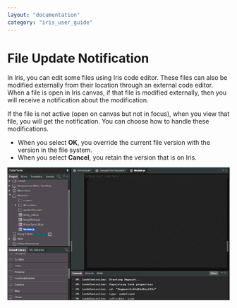 ```yaml
---
layout: "documentation"
category: "iris_user_guide"
---
```

                          


File Update Notification
========================

In Iris, you can edit some files using Iris code editor. These files can also be modified externally from their location through an external code editor. When a file is open in Iris canvas, if that file is modified externally, then you will receive a notification about the modification.

If the file is not active (open on canvas but not in focus), when you view that file, you will get the notification. You can choose how to handle these modifications.

*   When you select **OK**, you override the current file version with the version in the file system.
*   When you select **Cancel**, you retain the version that is on Iris.

![](Resources/Images/File_Update.gif)
